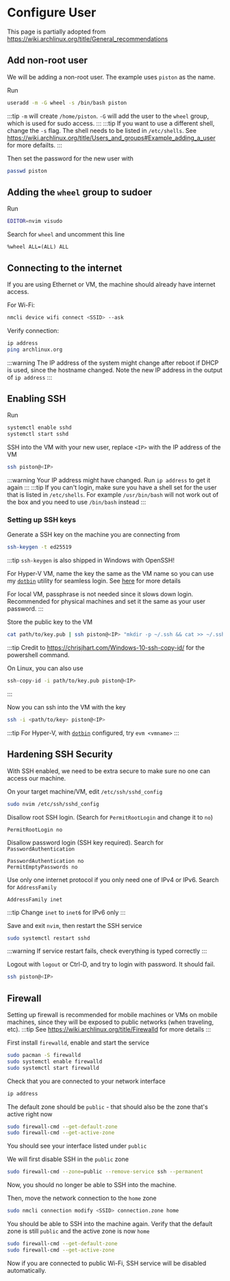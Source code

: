 # Configure User
This page is partially adopted from https://wiki.archlinux.org/title/General_recommendations

## Add non-root user
We will be adding a non-root user. The example uses `piston` as the name.

Run
```bash
useradd -m -G wheel -s /bin/bash piston
```
:::tip
`-m` will create `/home/piston`. `-G` will add the user to the `wheel` group, which is used for sudo access.
:::
:::tip
If you want to use a different shell, change the `-s` flag. The shell needs to be listed in `/etc/shells`. See https://wiki.archlinux.org/title/Users_and_groups#Example_adding_a_user for more defailts.
:::

Then set the password for the new user with
```bash
passwd piston
```

## Adding the `wheel` group to sudoer
Run
```bash
EDITOR=nvim visudo
```
Search for `wheel` and uncomment this line
```
%wheel ALL=(ALL) ALL
```

## Connecting to the internet
If you are using Ethernet or VM, the machine should already have internet access.

For Wi-Fi:
```bash
nmcli device wifi connect <SSID> --ask
```
Verify connection:

```bash
ip address
ping archlinux.org
```
:::warning
The IP address of the system might change after reboot if DHCP is used, since the hostname changed.
Note the new IP address in the output of `ip address`
:::

## Enabling SSH
Run
```bash
systemctl enable sshd
systemctl start sshd
```

SSH into the VM with your new user, replace `<IP>` with the IP address of the VM
```bash
ssh piston@<IP>
```
:::warning
Your IP address might have changed. Run `ip address` to get it again
:::
:::tip
If you can't login, make sure you have a shell set for the user that is listed in `/etc/shells`. For example `/usr/bin/bash` will not work out of the box and you need to use `/bin/bash` instead
:::

### Setting up SSH keys
Generate a SSH key on the machine you are connecting from
```bash
ssh-keygen -t ed25519
```
:::tip
`ssh-keygen` is also shipped in Windows with OpenSSH!

For Hyper-V VM, name the key the same as the VM name so you can use
my [`dotbin`](../tool/dotbin.md) utility for seamless login.
See [here](../hyperv/connect.md) for more details

For local VM, passphrase is not needed since it slows down login. 
Recommended for physical machines and set it the same as your user password.
:::

Store the public key to the VM
```bash
cat path/to/key.pub | ssh piston@<IP> "mkdir -p ~/.ssh && cat >> ~/.ssh/authorized_keys"
```
:::tip
Credit to https://chrisjhart.com/Windows-10-ssh-copy-id/ for the powershell command.

On Linux, you can also use
```bash
ssh-copy-id -i path/to/key.pub piston@<IP>
```
:::

Now you can ssh into the VM with the key
```bash
ssh -i <path/to/key> piston@<IP>
```
:::tip
For Hyper-V, with [`dotbin`](../tool/dotbin.md) configured, try `evm <vmname>`
:::

## Hardening SSH Security
With SSH enabled, we need to be extra secure to make sure no one can access our machine.

On your target machine/VM, edit `/etc/ssh/sshd_config`
```bash
sudo nvim /etc/ssh/sshd_config
```

Disallow root SSH login. (Search for `PermitRootLogin` and change it to `no`)
```
PermitRootLogin no
```

Disallow password login (SSH key required). Search for `PasswordAuthentication`
```
PasswordAuthentication no
PermitEmptyPasswords no
```

Use only one internet protocol if you only need one of IPv4 or IPv6. Search for `AddressFamily`
```
AddressFamily inet
```
:::tip
Change `inet` to `inet6` for IPv6 only
:::

Save and exit `nvim`, then restart the SSH service
```bash
sudo systemctl restart sshd
```
:::warning
If service restart fails, check everything is typed correctly
:::

Logout with `logout` or Ctrl-D, and try to login with password. It should fail.
```bash
ssh piston@<IP>
```

## Firewall
Setting up firewall is recommended for mobile machines or VMs on mobile machines,
since they will be exposed to public networks (when traveling, etc).
:::tip
See https://wiki.archlinux.org/title/Firewalld for more details
:::

First install `firewalld`, enable and start the service
```bash
sudo pacman -S firewalld
sudo systemctl enable firewalld
sudo systemctl start firewalld
```

Check that you are connected to your network interface
```bash
ip address
```

The default zone should be `public` - that should also be the zone that's active right now
```bash
sudo firewall-cmd --get-default-zone
sudo firewall-cmd --get-active-zone
```
You should see your interface listed under `public`

We will first disable SSH in the `public` zone
```bash
sudo firewall-cmd --zone=public --remove-service ssh --permanent
```

Now, you should no longer be able to SSH into the machine.

Then, move the network connection to the `home` zone
```bash
sudo nmcli connection modify <SSID> connection.zone home
```

You should be able to SSH into the machine again. 
Verify that the default zone is still `public` and the active zone is now `home`
```bash
sudo firewall-cmd --get-default-zone
sudo firewall-cmd --get-active-zone
```
Now if you are connected to public Wi-Fi, SSH service will be disabled automatically.



